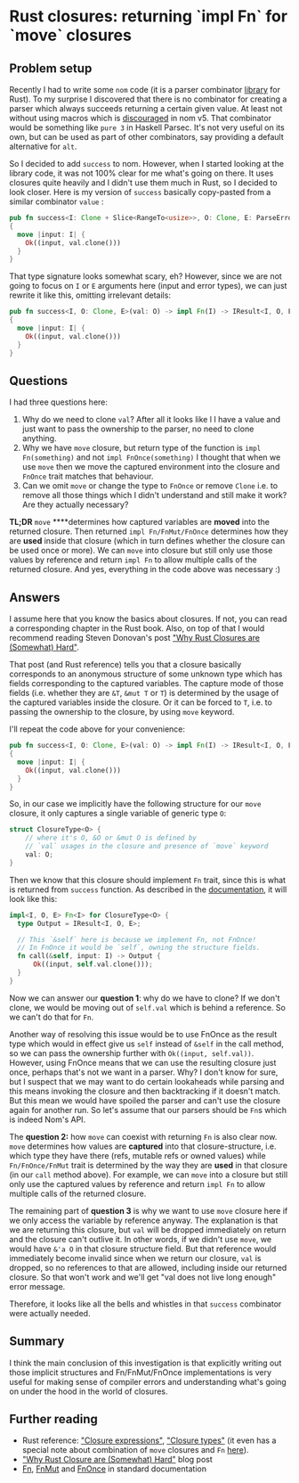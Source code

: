 # Rust closures: returning \`impl Fn\` for \`move\` closures

## Problem setup

Recently I had to write some `nom` code \(it is a parser combinator [library](https://docs.rs/nom/5.1.1/nom/) for Rust\). To my surprise I discovered that there is no combinator for creating a parser which always succeeds returning a certain given value. At least not without using macros which is [discouraged](https://github.com/Geal/nom/blob/master/doc/upgrading_to_nom_5.md#from-macros-to-functions) in nom v5. That combinator would be something like `pure 3` in Haskell Parsec. It's not very useful on its own, but can be used as part of other combinators, say providing a default alternative for `alt`.

So I decided to add `success` to nom. However, when I started looking at the library code, it was not 100% clear for me what's going on there. It uses closures quite heavily and I didn't use them much in Rust, so I decided to look closer. Here is my version of `success` basically copy-pasted from a similar combinator `value` :

```rust
pub fn success<I: Clone + Slice<RangeTo<usize>>, O: Clone, E: ParseError<I>>(val: O) -> impl Fn(I) -> IResult<I, O, E>
{
  move |input: I| {
    Ok((input, val.clone()))
  }
}
```

That type signature looks somewhat scary, eh? However, since we are not going to focus on `I` or `E` arguments here \(input and error types\), we can just rewrite it like this, omitting irrelevant details:

```rust
pub fn success<I, O: Clone, E>(val: O) -> impl Fn(I) -> IResult<I, O, E>
{
  move |input: I| {
    Ok((input, val.clone()))
  }
}
```

## Questions

I had three questions here:

1. Why do we need to clone `val`? After all it looks like l I have a value and just want to pass the ownership to the parser, no need to clone anything.
2. Why we have `move` closure, but return type of the function is `impl Fn(something)` and not `impl FnOnce(something)` I thought that when we use `move` then we move the captured environment into the closure and `FnOnce` trait matches that behaviour.
3. Can we omit `move` or change the type to `FnOnce` or remove `Clone` i.e. to remove all those things which I didn't understand and still make it work? Are they actually necessary?

**TL;DR** `move` ****determines how captured variables are **moved** into the returned closure. Then returned `impl Fn/FnMut/FnOnce` determines how they are **used** inside that closure \(which in turn defines whether the closure can be used once or more\). We can `move` into closure but still only use those values by reference and return `impl Fn` to allow multiple calls of the returned closure. And yes, everything in the code above was necessary :\)

## Answers

I assume here that you know the basics about closures. If not, you can read a corresponding chapter in the Rust book. Also, on top of that I would recommend reading Steven Donovan's post ["Why Rust Closures are \(Somewhat\) Hard"](https://stevedonovan.github.io/rustifications/2018/08/18/rust-closures-are-hard.html). 

That post \(and Rust reference\) tells you that a closure basically corresponds to an anonymous structure of some unknown type which has fields corresponding to the captured variables. The capture mode of those fields \(i.e. whether they are `&T`, `&mut T` or `T`\) is determined by the usage of the captured variables inside the closure. Or it can be forced to `T`, i.e. to passing the ownership to the closure, by using `move` keyword.

I'll repeat the code above for your convenience:

```rust
pub fn success<I, O: Clone, E>(val: O) -> impl Fn(I) -> IResult<I, O, E>
{
  move |input: I| {
    Ok((input, val.clone()))
  }
}
```

So, in our case we implicitly have the following structure for our `move` closure, it only captures a single variable of generic type `O`:

```rust
struct ClosureType<O> {
    // where it's O, &O or &mut O is defined by 
    // `val` usages in the closure and presence of `move` keyword 
    val: O; 
}
```

Then we know that this closure should implement `Fn` trait, since this is what is returned from `success` function. As described in the [documentation](https://doc.rust-lang.org/std/ops/trait.Fn.html), it will look like this:

```rust
impl<I, O, E> Fn<I> for ClosureType<O> {
  type Output = IResult<I, O, E>;

  // This `&self` here is because we implement Fn, not FnOnce!
  // In FnOnce it would be `self`, owning the structure fields.
  fn call(&self, input: I) -> Output {    
      Ok((input, self.val.clone()));
  }
}
```

Now we can answer our **question 1**: why do we have to clone? If we don't clone, we would be moving out of `self.val` which is behind a reference. So we can't do that for `Fn`. 

Another way of resolving this issue would be to use FnOnce as the result type which would in effect give us `self` instead of `&self` in the call method, so we can pass the ownership further with `Ok((input, self.val))`. However, using FnOnce means that we can use the resulting closure just once, perhaps that's not we want in a parser. Why? I don't know for sure, but I suspect that we may want to do certain lookaheads while parsing and this means invoking the closure and then backtracking if it doesn't match. But this mean we would have spoiled the parser and can't use the closure again for another run. So let's assume that our parsers should be `Fn`s which is indeed Nom's API.

The **question 2:** how `move` can coexist with returning `Fn` is also clear now. `move` determines how values are **captured** into that closure-structure, i.e. which type they have there \(refs, mutable refs or owned values\) while `Fn/FnOnce/FnMut` trait is determined by the way they are **used** in that closure \(in our `call` method above\). For example, we can `move` into a closure but still only use the captured values by reference and return `impl Fn` to allow multiple calls of the returned closure.

The remaining part of **question 3** is why we want to use `move` closure here if we only access the variable by reference anyway. The explanation is that we are returning this closure, but `val` will be dropped immediately on return and the closure can't outlive it. In other words, if we didn't use `move`, we would have `&'a O` in that closure structure field. But that reference would immediately become invalid since when we return our closure, `val` is dropped, so no references to that are allowed, including inside our returned closure. So that won't work and we'll get "val does not live long enough" error message.

Therefore, it looks like all the bells and whistles in that `success` combinator were actually needed.

## Summary

I think the main conclusion of this investigation is that explicitly writing out those implicit structures and Fn/FnMut/FnOnce implementations is very useful for making sense of compiler errors and understanding what's going on under the hood in the world of closures.

## Further reading

* Rust reference: ["Closure expressions"](https://doc.rust-lang.org/stable/reference/expressions/closure-expr.html), ["Closure types"](https://doc.rust-lang.org/stable/reference/types/closure.html) \(it even has a special note about combination of `move` closures and `Fn` [here](https://doc.rust-lang.org/stable/reference/types/closure.html#call-traits-and-coercions)\).
* ["Why Rust Closure are \(Somewhat\) Hard"](https://stevedonovan.github.io/rustifications/2018/08/18/rust-closures-are-hard.html) blog post
* [Fn](https://doc.rust-lang.org/std/ops/trait.Fn.html), [FnMut](https://doc.rust-lang.org/std/ops/trait.FnMut.html) and [FnOnce](https://doc.rust-lang.org/std/ops/trait.FnOnce.html) in standard documentation

